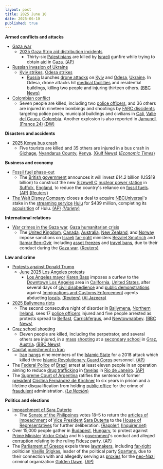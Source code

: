 ```yaml
---
layout: post
title: 2025 June 10
date: 2025-06-10
published: true
---
```



**Armed conflicts and attacks**

* [Gaza war](https://en.wikipedia.org/wiki/Gaza_war "Gaza war")
  + [2025 Gaza Strip aid distribution incidents](https://en.wikipedia.org/wiki/2025_Gaza_Strip_aid_distribution_incidents "2025 Gaza Strip aid distribution incidents")
    - Thirty-six [Palestinians](https://en.wikipedia.org/wiki/Palestinians "Palestinians") are killed by [Israeli](https://en.wikipedia.org/wiki/Israel "Israel") gunfire while trying to obtain [aid](https://en.wikipedia.org/wiki/Humanitarian_aid "Humanitarian aid") in [Gaza](https://en.wikipedia.org/wiki/Gaza_Strip "Gaza Strip"). [(AP)](https://apnews.com/article/israel-palestinians-hamas-war-news-hostages-aid-06-10-2025-fe6c6c36e302ee1766f1b0f2a7d5bc19)
* [Russian invasion of Ukraine](https://en.wikipedia.org/wiki/Russian_invasion_of_Ukraine "Russian invasion of Ukraine")
  + [Kyiv strikes](https://en.wikipedia.org/wiki/Kyiv_strikes_%282022%E2%80%93present%29 "Kyiv strikes (2022–present)"), [Odesa strikes](https://en.wikipedia.org/wiki/Odesa_strikes_%282022%E2%80%93present%29 "Odesa strikes (2022–present)")
    - [Russia](https://en.wikipedia.org/wiki/Russian_Armed_Forces "Russian Armed Forces") launches [drone attacks](https://en.wikipedia.org/wiki/Drone_attack "Drone attack") on [Kyiv](https://en.wikipedia.org/wiki/Kyiv "Kyiv") and [Odesa](https://en.wikipedia.org/wiki/Odesa "Odesa"), [Ukraine](https://en.wikipedia.org/wiki/Ukraine "Ukraine"). In Odesa, drone attacks hit [medical facilities](https://en.wikipedia.org/wiki/Medical_facilities "Medical facilities") and residential buildings, killing two people and injuring thirteen others. [(BBC News)](https://www.bbc.com/news/articles/cx2jzp0ewe0o)
* [Colombian conflict](https://en.wikipedia.org/wiki/Colombian_conflict "Colombian conflict")
  + Seven people are killed, including two [police officers](https://en.wikipedia.org/wiki/National_Police_of_Colombia "National Police of Colombia"), and 36 others are injured in nineteen bombings and shootings by [FARC dissidents](https://en.wikipedia.org/wiki/FARC_dissidents "FARC dissidents") targeting police posts, municipal buildings and civilians in [Cali](https://en.wikipedia.org/wiki/Cali "Cali"), [Valle del Cauca](https://en.wikipedia.org/wiki/Valle_del_Cauca "Valle del Cauca"), [Colombia](https://en.wikipedia.org/wiki/Colombia "Colombia"). Another explosion is also reported in [Jamundí](https://en.wikipedia.org/wiki/Jamund%C3%AD "Jamundí"). [(France 24)](https://www.france24.com/en/live-news/20250610-three-dead-as-wave-of-bombings-gun-attacks-rocks-colombia) [(DW)](https://www.dw.com/en/colombia-multiple-dead-after-string-explosions-in-cali/a-72861011)

**Disasters and accidents**

* [2025 Kenya bus crash](https://en.wikipedia.org/wiki/2025_Kenya_bus_crash "2025 Kenya bus crash")
  + Five tourists are killed and 35 others are injured in a bus crash in [Gichage](https://en.wikipedia.org/wiki/Gichage "Gichage"), [Nyandarua County](https://en.wikipedia.org/wiki/Nyandarua_County "Nyandarua County"), [Kenya](https://en.wikipedia.org/wiki/Kenya "Kenya"). [(Gulf News)](https://gulfnews.com/world/gulf/qatar/five-keralites-killed-in-tragic-bus-accident-in-kenya-1.500158981) [(*Economic Times*)](https://economictimes.indiatimes.com/nri/latest-updates/five-indian-nationals-from-qatar-killed-in-a-road-accident-in-kenya/articleshow/121770390.cms?from=mdr)

**Business and economy**

* [Fossil fuel phase-out](https://en.wikipedia.org/wiki/Fossil_fuel_phase-out "Fossil fuel phase-out")
  + The [British government](https://en.wikipedia.org/wiki/Government_of_the_United_Kingdom "Government of the United Kingdom") announces it will invest £14.2 billion (US$19 billion) to construct the new [Sizewell C](https://en.wikipedia.org/wiki/Sizewell_C_nuclear_power_station "Sizewell C nuclear power station") [nuclear power station](https://en.wikipedia.org/wiki/Nuclear_power_station "Nuclear power station") in [Suffolk](https://en.wikipedia.org/wiki/Suffolk "Suffolk"), [England](https://en.wikipedia.org/wiki/England "England"), to reduce the country's reliance on [fossil fuels](https://en.wikipedia.org/wiki/Fossil_fuel "Fossil fuel"). [(AP)](https://apnews.com/article/uk-britain-nuclear-plant-suffolk-investment-27e13197344cf96b5b76c4503e5a8b9e) [(Reuters)](https://www.reuters.com/sustainability/boards-policy-regulation/britain-invest-142-billion-pounds-sizewell-c-nuclear-project-2025-06-09/)
* [The Walt Disney Company](https://en.wikipedia.org/wiki/The_Walt_Disney_Company "The Walt Disney Company") closes a deal to acquire [NBCUniversal](https://en.wikipedia.org/wiki/NBCUniversal "NBCUniversal")'s stake in the [streaming service](https://en.wikipedia.org/wiki/Streaming_service "Streaming service") [Hulu](https://en.wikipedia.org/wiki/Hulu "Hulu") for $439 million, completing its [acquisition](https://en.wikipedia.org/wiki/Merger_and_acquisition "Merger and acquisition") of Hulu. [(AP)](https://apnews.com/article/disney-hulu-comcast-nbcuniversal-iger-876a9d6f00ffa6c037e9527bb8532682) [(*Variety*)](https://variety.com/2025/tv/news/disney-closes-hulu-deal-comcast-price-tag-1236423903/)

**International relations**

* [War crimes in the Gaza war](https://en.wikipedia.org/wiki/War_crimes_in_the_Gaza_war "War crimes in the Gaza war"), [Gaza humanitarian crisis](https://en.wikipedia.org/wiki/Gaza_humanitarian_crisis_%282023%E2%80%93present%29 "Gaza humanitarian crisis (2023–present)")
  + The [United Kingdom](https://en.wikipedia.org/wiki/United_Kingdom "United Kingdom"), [Canada](https://en.wikipedia.org/wiki/Canada "Canada"), [Australia](https://en.wikipedia.org/wiki/Australia "Australia"), [New Zealand](https://en.wikipedia.org/wiki/New_Zealand "New Zealand"), and [Norway](https://en.wikipedia.org/wiki/Norway "Norway") impose sanctions on [Israeli](https://en.wikipedia.org/wiki/Israel "Israel") [far-right](https://en.wikipedia.org/wiki/Far-right "Far-right") ministers [Bezalel Smotrich](https://en.wikipedia.org/wiki/Bezalel_Smotrich "Bezalel Smotrich") and [Itamar Ben-Gvir](https://en.wikipedia.org/wiki/Itamar_Ben-Gvir "Itamar Ben-Gvir"), including [asset freezes](https://en.wikipedia.org/wiki/Asset_freezing "Asset freezing") and [travel bans](https://en.wikipedia.org/wiki/Travel_ban "Travel ban"), due to their conduct during the [Gaza war](https://en.wikipedia.org/wiki/Gaza_war "Gaza war"). [(Reuters)](https://www.reuters.com/world/uk/uk-sanction-israel-ministers-ben-gvir-smotrich-times-reports-2025-06-10/)

**Law and crime**

* [Protests against Donald Trump](https://en.wikipedia.org/wiki/Protests_against_Donald_Trump "Protests against Donald Trump")
  + [June 2025 Los Angeles protests](https://en.wikipedia.org/wiki/June_2025_Los_Angeles_protests "June 2025 Los Angeles protests")
    - [Los Angeles mayor](https://en.wikipedia.org/wiki/Mayor_of_Los_Angeles "Mayor of Los Angeles") [Karen Bass](https://en.wikipedia.org/wiki/Karen_Bass "Karen Bass") imposes a curfew to the [Downtown Los Angeles](https://en.wikipedia.org/wiki/Downtown_Los_Angeles "Downtown Los Angeles") area in [California](https://en.wikipedia.org/wiki/California "California"), [United States](https://en.wikipedia.org/wiki/United_States "United States"), after several days of [civil disobedience](https://en.wikipedia.org/wiki/Civil_disobedience "Civil disobedience") and [public demonstrations](https://en.wikipedia.org/wiki/Protests "Protests") against [Immigrations and Customs Enforcement](https://en.wikipedia.org/wiki/Immigrations_and_Customs_Enforcement "Immigrations and Customs Enforcement") agents abducting [locals](https://en.wikipedia.org/wiki/Demographics_of_Los_Angeles "Demographics of Los Angeles"). [(Reuters)](https://www.reuters.com/world/us/la-protests-live-downtown-la-declared-unlawful-assembly-area-after-third-day-2025-06-09/) [(Al Jazeera)](https://www.aljazeera.com/news/2025/6/11/la-mayor-announces-curfew-amid-protests-over-trumps-immigration-crackdown)
* [2025 Ballymena riots](https://en.wikipedia.org/wiki/2025_Ballymena_riots "2025 Ballymena riots")
  + The second consecutive night of disorder in [Ballymena](https://en.wikipedia.org/wiki/Ballymena "Ballymena"), [Northern Ireland](https://en.wikipedia.org/wiki/Northern_Ireland "Northern Ireland"), sees 17 [police officers](https://en.wikipedia.org/wiki/Police_Service_of_Northern_Ireland "Police Service of Northern Ireland") injured and five people arrested as protests spread to [Belfast](https://en.wikipedia.org/wiki/Belfast "Belfast"), [Carrickfergus](https://en.wikipedia.org/wiki/Carrickfergus "Carrickfergus"), and [Newtownabbey](https://en.wikipedia.org/wiki/Newtownabbey "Newtownabbey"). [(BBC News)](https://www.bbc.co.uk/news/articles/c0k3le25r8ro)
* [Graz school shooting](https://en.wikipedia.org/wiki/Graz_school_shooting "Graz school shooting")
  + Eleven people are killed, including the perpetrator, and several others are injured, in a [mass](https://en.wikipedia.org/wiki/Mass_shooting "Mass shooting") [shooting](https://en.wikipedia.org/wiki/School_shooting "School shooting") at a [secondary school](https://en.wikipedia.org/wiki/Secondary_school "Secondary school") in [Graz](https://en.wikipedia.org/wiki/Graz "Graz"), [Austria](https://en.wikipedia.org/wiki/Austria "Austria"). [(BBC News)](https://www.bbc.com/news/live/ce3vxrz6rpnt)
* [Capital punishment in Iran](https://en.wikipedia.org/wiki/Capital_punishment_in_Iran "Capital punishment in Iran")
  + [Iran](https://en.wikipedia.org/wiki/Iran "Iran") [hangs](https://en.wikipedia.org/wiki/Hanging "Hanging") nine members of the [Islamic State](https://en.wikipedia.org/wiki/Islamic_State "Islamic State") for a 2018 attack which killed three [Islamic Revolutionary Guard Corps](https://en.wikipedia.org/wiki/Islamic_Revolutionary_Guard_Corps "Islamic Revolutionary Guard Corps") personnel. [(AP)](https://apnews.com/article/iran-executions-islamic-state-group-militants-2018-attack-7a86932a41dc3d321c69840e2e17e878)
* The [Federal Police](https://en.wikipedia.org/wiki/Federal_Police_of_Brazil "Federal Police of Brazil") of [Brazil](https://en.wikipedia.org/wiki/Brazil "Brazil") arrest at least eleven people in an operation aiming to reduce [drug trafficking](https://en.wikipedia.org/wiki/Drug_trafficking "Drug trafficking") in [favelas](https://en.wikipedia.org/wiki/Favela "Favela") in [Rio de Janeiro](https://en.wikipedia.org/wiki/Rio_de_Janeiro "Rio de Janeiro"). [(AP)](https://apnews.com/article/brazil-police-arrest-drugs-gangs-favela-61406e8418a7028f816ce7dfcd3b22ea)
* The [Supreme Court of Argentina](https://en.wikipedia.org/wiki/Supreme_Court_of_Argentina "Supreme Court of Argentina") ratifies the sentence of former [president](https://en.wikipedia.org/wiki/President_of_Argentina "President of Argentina") [Cristina Fernández de Kirchner](https://en.wikipedia.org/wiki/Cristina_Fern%C3%A1ndez_de_Kirchner "Cristina Fernández de Kirchner") to six years in prison and a lifetime disqualification from holding [public office](https://en.wikipedia.org/wiki/Public_office "Public office") for the crime of [fraudulent](https://en.wikipedia.org/wiki/Fraud "Fraud") administration. [(*La Nación*)](https://www.lanacion.com.ar/politica/la-corte-suprema-confirmo-la-condena-a-cristina-kirchner-a-prision-y-no-podra-ser-candidata-nid10062025/)

**Politics and elections**

* [Impeachment of Sara Duterte](https://en.wikipedia.org/wiki/Impeachment_of_Sara_Duterte "Impeachment of Sara Duterte")
  + The [Senate of the Philippines](https://en.wikipedia.org/wiki/Senate_of_the_Philippines "Senate of the Philippines") votes 18–5 to return the [articles of impeachment](https://en.wikipedia.org/wiki/Articles_of_impeachment "Articles of impeachment") of [Vice President](https://en.wikipedia.org/wiki/Vice_President_of_the_Philippines "Vice President of the Philippines") [Sara Duterte](https://en.wikipedia.org/wiki/Sara_Duterte "Sara Duterte") to the [House of Representatives](https://en.wikipedia.org/wiki/House_of_Representatives_of_the_Philippines "House of Representatives of the Philippines") for further deliberation. [(Rappler)](https://www.rappler.com/philippines/senate-returns-sara-duterte-impeachment-articles-house-representatives/) [(Inquirer.net)](https://newsinfo.inquirer.net/2069279/sara-duterte-on-trial-22-senators-take-oath-as-senator-judges-2)
* Over 15,000 people gather in [Budapest](https://en.wikipedia.org/wiki/Budapest "Budapest"), [Hungary](https://en.wikipedia.org/wiki/Hungary "Hungary"), to protest against [Prime Minister](https://en.wikipedia.org/wiki/Prime_Minister_of_Hungary "Prime Minister of Hungary") [Viktor Orbán](https://en.wikipedia.org/wiki/Viktor_Orb%C3%A1n "Viktor Orbán") and his [government](https://en.wikipedia.org/wiki/Government_of_Hungary "Government of Hungary")'s conduct and alleged [corruption](https://en.wikipedia.org/wiki/Corruption_in_Hungary "Corruption in Hungary") relating to the ruling [Fidesz](https://en.wikipedia.org/wiki/Fidesz "Fidesz") party. [(AP)](https://apnews.com/article/hungary-protest-orban-budapest-3ddc580235327dd06a73e38c66663536)
* The [Parliament of Greece](https://en.wikipedia.org/wiki/Parliament_of_Greece "Parliament of Greece") expels three [lawmakers](https://en.wikipedia.org/wiki/Lawmaker "Lawmaker"), including [far-right](https://en.wikipedia.org/wiki/Far-right_politics "Far-right politics") politician [Vasilis Stigkas](https://en.wikipedia.org/wiki/Vasilis_Stigkas "Vasilis Stigkas"), leader of the political party [Spartans](https://en.wikipedia.org/wiki/Spartans_%28Greek_political_party%29 "Spartans (Greek political party)"), due to their connection with and allegedly serving as [proxies](https://en.wikipedia.org/wiki/Agent_%28law%29 "Agent (law)") for the [neo-Nazi](https://en.wikipedia.org/wiki/Neo-Nazi "Neo-Nazi") criminal organization [Golden Dawn](https://en.wikipedia.org/wiki/Golden_Dawn_%28Greece%29 "Golden Dawn (Greece)"). [(AP)](https://apnews.com/article/greece-far-right-lawmakers-expelled-spartans-golden-dawn-8379fb8f652d6e8428a5e44c931f028f)

